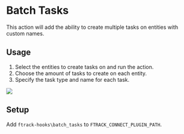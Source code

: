 # Batch Tasks

This action will add the ability to create multiple tasks on entities with custom names.

## Usage

1. Select the entities to create tasks on and run the action.
2. Choose the amount of tasks to create on each entity.
3. Specify the task type and name for each task.

![](https://user-images.githubusercontent.com/1860085/29357571-4a79b2e6-8278-11e7-8aec-8ea643b71c59.gif)

## Setup

Add ```ftrack-hooks\batch_tasks``` to ```FTRACK_CONNECT_PLUGIN_PATH```.
